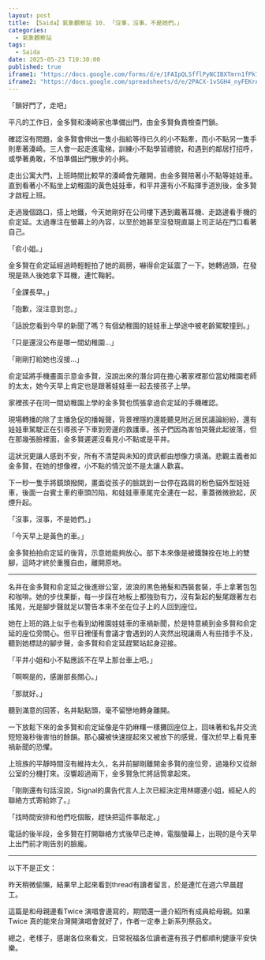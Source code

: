 ```yaml
---
layout: post
title: 【Saida】氣象觀察站 10. 「沒事，沒事，不是她們。」
categories:
  - 氣象觀察站
tags:
  - Saida
date: 2025-05-23 T10:30:00
published: true
iframe1: "https://docs.google.com/forms/d/e/1FAIpQLSfflPyNCIBXTmrn1fPk7RJFlt1rpJ_nGZbc-EVWWXJQk03P1A/viewform?embedded=true"
iframe2: "https://docs.google.com/spreadsheets/d/e/2PACX-1vSGH4_nyFEKrA7PuD5Kyk1khoHah4cTEk60jDiJeR5Lo_-dMconmqI1L9oBJV9toLDJFjRVTZjhloFX/pubhtml?gid=1656774083&amp;single=true&amp;widget=true&amp;headers=false"
---
```

「鎖好門了，走吧」

平凡的工作日，金多賢和湊崎家也準備出門，由金多賢負責檢查門鎖。

確認沒有問題，金多賢會伸出一隻小指給等待已久的小不點牽，而小不點另一隻手則牽著湊崎。三人會一起走進電梯，訓練小不點學習禮貌，和遇到的鄰居打招呼，或學著勇敢，不怕準備出門散步的小夠。

走出公寓大門，上班時間比較早的湊崎會先離開，由金多賢陪著小不點等娃娃車。直到看著小不點坐上幼稚園的黃色娃娃車，和平井還有小不點揮手道別後，金多賢才啟程上班。

走過幾個路口，搭上地鐵，今天她剛好在公司樓下遇到戴著耳機、走路邊看手機的俞定延。太過專注在螢幕上的內容，以至於她甚至沒發現直屬上司正站在門口看著自己。

「俞小姐。」

金多賢在俞定延經過時輕輕拍了她的肩膀，嚇得俞定延震了一下。她轉過頭，在發現是熟人後她拿下耳機，連忙鞠躬。

「金課長早。」

「抱歉，沒注意到您。」

「話說您看到今早的新聞了嗎？有個幼稚園的娃娃車上學途中被老齡駕駛撞到。」

「只是還沒公布是哪一間幼稚園…」

「剛剛打給她也沒接…」

俞定延將手機畫面示意金多賢，沒說出來的潛台詞在擔心著家裡那位當幼稚園老師的太太，她今天早上肯定也是跟著娃娃車一起去接孩子上學。

家裡孩子在同一間幼稚園上學的金多賢也慌張拿過俞定延的手機確認。

現場轉播的除了主播急促的播報聲，背景裡隱約還能聽見附近居民議論紛紛，還有娃娃車駕駛正在引導孩子下車到旁邊的救護車。孩子們因為害怕哭聲此起彼落，但在那幾張臉裡面，金多賢遲遲沒看見小不點或是平井。

這狀況更讓人感到不安，所有不清楚與未知的資訊都由想像力填滿。悲觀主義者如金多賢，在她的想像裡，小不點的情況並不是太讓人歡喜。

下一秒一隻手將鏡頭撥開，畫面從孩子的臉跳到一台停在路肩的粉色貓外型娃娃車，後面一台賓士車的車頭凹陷，和娃娃車車尾完全連在一起，車蓋微微掀起，灰煙升起。

「沒事，沒事，不是她們。」

「今天早上是黃色的車。」

金多賢拍拍俞定延的後背，示意她能夠放心。部下本來像是被鐵鍊拴在地上的雙腳，這時才終於重獲自由，離開原地。

---

名井在金多賢和俞定延之後進辦公室，波浪的黑色捲髮和西裝套裝，手上拿著包包和咖啡。她的步伐果斷，每一步踩在地板上都強勁有力，沒有紮起的髮尾跟著左右搖晃，光是腳步聲就足以警告本來不坐在位子上的人回到座位。

她在上班的路上似乎也看到幼稚園娃娃車的車禍新聞，於是特意繞到金多賢和俞定延的座位旁關心。但平日裡僅有會議才會遇到的人突然出現讓兩人有些措手不及，聽到她標誌的腳步聲，金多賢和俞定延趕緊站起身迎接。

「平井小姐和小不點應該不在早上那台車上吧。」

「啊啊是的，感謝部長關心。」

「那就好。」

聽到滿意的回答，名井點點頭，毫不留戀地轉身離開。

一下放鬆下來的金多賢和俞定延像是牛奶麻糬一樣攤回座位上，回味著和名井交流短短幾秒後害怕的餘韻。那心臟被快速提起來又被放下的感覺，僅次於早上看見車禍新聞的恐懼。

上班族的平靜時間沒有維持太久，名井前腳剛離開金多賢的座位旁，過幾秒又從辦公室的分機打來。沒響超過兩下，金多賢急忙將話筒拿起來。

「剛剛還有句話沒說，Signal的廣告代言人上次已經決定用林娜連小姐，經紀人的聯絡方式寄給妳了。」

「找時間安排和他們吃個飯，趕快把這件事敲定。」

電話的後半段，金多賢在打開聯絡方式後早已走神，電腦螢幕上，出現的是今天早上出門前才剛告別的臉龐。



---

以下不是正文：

昨天稍微偷懶，結果早上起來看到thread有讀者留言，於是連忙在週六早晨趕工。

這篇是和母親邊看Twice 演唱會邊寫的，期間還一邊介紹所有成員給母親。如果Twice 真的能來台灣開演唱會就好了，作者一定奉上新系列祭品文。

總之，老樣子，感謝各位來看文，日常祝福各位讀者還有孩子們都順利健康平安快樂。

